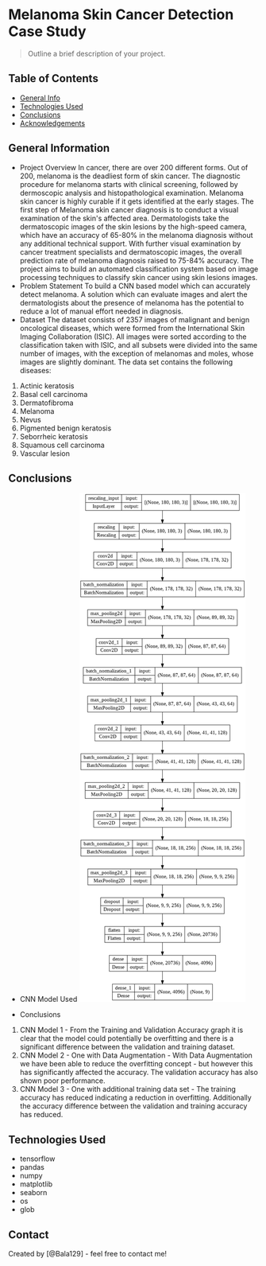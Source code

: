 # Melanoma Skin Cancer Detection Case Study
> Outline a brief description of your project.


## Table of Contents
* [General Info](#general-information)
* [Technologies Used](#technologies-used)
* [Conclusions](#conclusions)
* [Acknowledgements](#acknowledgements)

<!-- You can include any other section that is pertinent to your problem -->

## General Information
- Project Overview
In cancer, there are over 200 different forms. Out of 200, melanoma is the deadliest form of skin cancer. The diagnostic procedure for melanoma starts with clinical screening, followed by dermoscopic analysis and histopathological examination. Melanoma skin cancer is highly curable if it gets identified at the early stages. The first step of Melanoma skin cancer diagnosis is to conduct a visual examination of the skin's affected area. Dermatologists take the dermatoscopic images of the skin lesions by the high-speed camera, which have an accuracy of 65-80% in the melanoma diagnosis without any additional technical support. With further visual examination by cancer treatment specialists and dermatoscopic images, the overall prediction rate of melanoma diagnosis raised to 75-84% accuracy. The project aims to build an automated classification system based on image processing techniques to classify skin cancer using skin lesions images.
 - Problem Statement
 To build a CNN based model which can accurately detect melanoma. A solution which can evaluate images and alert the dermatologists about the presence of melanoma has the potential to reduce a lot of manual effort needed in diagnosis.
 - Dataset
 The dataset consists of 2357 images of malignant and benign oncological diseases, which were formed from the International Skin Imaging Collaboration (ISIC). All images were sorted according to the classification taken with ISIC, and all subsets were divided into the same number of images, with the exception of melanomas and moles, whose images are slightly dominant. The data set contains the following diseases:

1. Actinic keratosis
2. Basal cell carcinoma
3. Dermatofibroma
4. Melanoma
5. Nevus
6. Pigmented benign keratosis
7. Seborrheic keratosis
8. Squamous cell carcinoma
9. Vascular lesion

## Conclusions
- CNN Model Used
![CNN image](https://github.com/Bala129/Melanoma_Detection_CaseStudy/blob/main/CNN%20Model.png)


- Conclusions
1. CNN Model 1 - From the Training and Validation Accuracy graph it is clear that the model could potentially be overfitting and there is a significant difference between the validation and training dataset.
2. CNN Model 2 - One with Data Augmentation - With Data Augmentation we have been able to reduce the overfitting concept - but however this has significantly affected the accuracy. The validation accuracy has also shown poor performance.
3. CNN Model 3 - One with additional training data set - The training accuracy has reduced indicating a reduction in overfitting. Additionally the accuracy difference between the validation and training accuracy has reduced.



## Technologies Used
- tensorflow
- pandas
- numpy
- matplotlib
- seaborn
- os
- glob


## Contact
Created by [@Bala129] - feel free to contact me!
